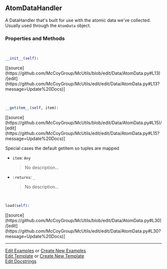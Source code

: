 ## <a id="McUtils.Data.AtomData.AtomDataHandler">AtomDataHandler</a>
A DataHandler that's built for use with the atomic data we've collected.
Usually used through the `AtomData` object.

### Properties and Methods
<a id="McUtils.Data.AtomData.AtomDataHandler.__init__" class="docs-object-method">&nbsp;</a> 
```python
__init__(self): 
```
<div class="docs-source-link" markdown="1">
[[source](https://github.com/McCoyGroup/McUtils/blob/edit/Data/AtomData.py#L13)/[edit](https://github.com/McCoyGroup/McUtils/edit/edit/Data/AtomData.py#L13?message=Update%20Docs)]
</div>

<a id="McUtils.Data.AtomData.AtomDataHandler.__getitem__" class="docs-object-method">&nbsp;</a> 
```python
__getitem__(self, item): 
```
<div class="docs-source-link" markdown="1">
[[source](https://github.com/McCoyGroup/McUtils/blob/edit/Data/AtomData.py#L15)/[edit](https://github.com/McCoyGroup/McUtils/edit/edit/Data/AtomData.py#L15?message=Update%20Docs)]
</div>

Special cases the default getitem so tuples are mapped
- `item`: `Any`
    >No description...
- `:returns`: `_`
    >No description...

<a id="McUtils.Data.AtomData.AtomDataHandler.load" class="docs-object-method">&nbsp;</a> 
```python
load(self): 
```
<div class="docs-source-link" markdown="1">
[[source](https://github.com/McCoyGroup/McUtils/blob/edit/Data/AtomData.py#L30)/[edit](https://github.com/McCoyGroup/McUtils/edit/edit/Data/AtomData.py#L30?message=Update%20Docs)]
</div>





___

[Edit Examples](https://github.com/McCoyGroup/McUtils/edit/edit/ci/examples/McUtils/Data/AtomData/AtomDataHandler.md) or 
[Create New Examples](https://github.com/McCoyGroup/McUtils/new/edit/?filename=ci/examples/McUtils/Data/AtomData/AtomDataHandler.md) <br/>
[Edit Template](https://github.com/McCoyGroup/McUtils/edit/edit/ci/docs/McUtils/Data/AtomData/AtomDataHandler.md) or 
[Create New Template](https://github.com/McCoyGroup/McUtils/new/edit/?filename=ci/docs/templates/McUtils/Data/AtomData/AtomDataHandler.md) <br/>
[Edit Docstrings](https://github.com/McCoyGroup/McUtils/edit/edit/McUtils/Data/AtomData.py?message=Update%20Docs)